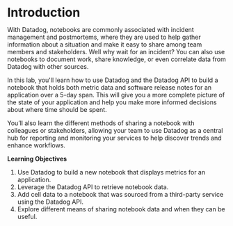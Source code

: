 <h1 style="max-width: 75vw; display: block; margin: auto">Introduction</h1>

With Datadog, notebooks are commonly associated with incident management and postmortems, where they are used to help gather information about a situation and make it easy to share among team members and stakeholders. Well why wait for an incident? You can also use notebooks to document work, share knowledge, or even correlate data from Datadog with other sources.

In this lab, you'll learn how to use Datadog and the Datadog API to build a notebook that holds both metric data and software release notes for an application over a 5-day span. This will give you a more complete picture of the state of your application and help you make more informed decisions about where time should be spent.

You’ll also learn the different methods of sharing a notebook with colleagues or stakeholders, allowing your team to use Datadog as a central hub for reporting and monitoring your services to help discover trends and enhance workflows.

**Learning Objectives**
1. Use Datadog to build a new notebook that displays metrics for an application.
1. Leverage the Datadog API to retrieve notebook data.
1. Add cell data to a notebook that was sourced from a third-party service using the Datadog API.
1. Explore different means of sharing notebook data and when they can be useful.
